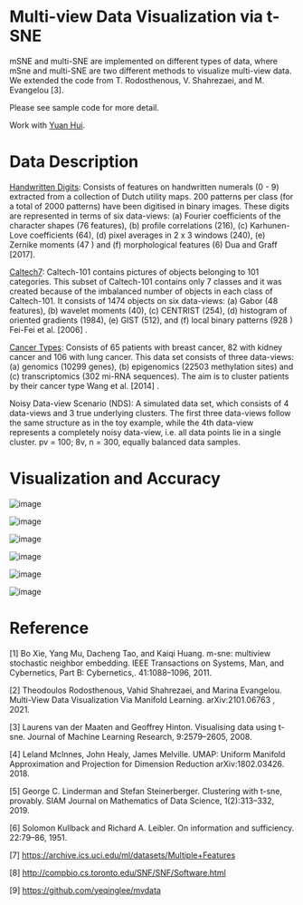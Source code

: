 # Multi-view Data Visualization via t-SNE

mSNE and multi-SNE are implemented on different types of data, where mSne and multi-SNE are two different methods to visualize multi-view data. We extended the code from T. Rodosthenous, V. Shahrezaei, and M. Evangelou [3].

Please see sample code for more detail.

Work with [Yuan Hui](yhui@uchicago.edu).



# Data Description
[Handwritten Digits](https://archive.ics.uci.edu/ml/datasets/Multiple+Features): Consists of features on handwritten numerals (0 - 9) extracted from a collection of Dutch utility maps. 200 patterns per class (for a total of 2000 patterns) have been digitised in binary images. These digits
are represented in terms of six data-views: (a) Fourier coefficients of the character shapes (76 features), (b) profile
correlations (216), (c) Karhunen-Love coefficients (64), (d) pixel averages in 2 x 3 windows (240), (e) Zernike
moments (47 ) and (f) morphological features (6) Dua and Graff [2017].

[Caltech7](https://github.com/yeqinglee/mvdata): Caltech-101 contains pictures of objects belonging to 101 categories. This subset of Caltech-101 contains
only 7 classes and it was created because of the imbalanced number of objects in each class of Caltech-101. It consists
of 1474 objects on six data-views: (a) Gabor (48 features), (b) wavelet moments (40), (c) CENTRIST (254), (d)
histogram of oriented gradients (1984), (e) GIST (512), and (f) local binary patterns (928 ) Fei-Fei et al. [2006] .

[Cancer Types](http://compbio.cs.toronto.edu/SNF/SNF/Software.html): Consists of 65 patients with breast cancer, 82 with kidney cancer and 106 with lung cancer. This data set consists of three data-views: (a) genomics (10299 genes), (b) epigenomics (22503 methylation sites) and (c)
transcriptomics (302 mi-RNA sequences). The aim is to cluster patients by their cancer type Wang et al. [2014] .

Noisy Data-view Scenario (NDS): A simulated data set, which consists of 4 data-views and 3 true underlying clusters.
The first three data-views follow the same structure as in the toy example, while the 4th data-view represents a
completely noisy data-view, i.e. all data points lie in a single cluster. pv = 100; 8v, n = 300, equally balanced data
samples.

# Visualization and Accuracy

![image](https://user-images.githubusercontent.com/95513386/145927961-a8278201-8c83-4ff0-b228-d250f0e3b3c8.png)

![image](https://user-images.githubusercontent.com/95513386/145927976-c56dd96c-4767-4cb5-858f-5e10db5d315c.png)

![image](https://user-images.githubusercontent.com/95513386/145927987-077f7cac-9c4a-4800-8d24-49d24f655ba8.png)

![image](https://user-images.githubusercontent.com/95513386/145928001-e81d78c3-a880-48d3-b044-acbd3226489a.png)

![image](https://user-images.githubusercontent.com/95513386/145928017-21e57f94-677c-4876-bbb6-8964f41251fc.png)

![image](https://user-images.githubusercontent.com/95513386/145928327-144b0bbd-6cd6-4f57-ba85-9c6572a20464.png)


# Reference
[1] Bo Xie, Yang Mu, Dacheng Tao, and Kaiqi Huang. m-sne: multiview
stochastic neighbor embedding. IEEE Transactions on Systems,
Man, and Cybernetics, Part B: Cybernetics,. 41:1088–1096,
2011.

[2] Theodoulos Rodosthenous, Vahid Shahrezaei, and Marina Evangelou.
Multi-View Data Visualization Via Manifold Learning.
arXiv:2101.06763 , 2021.

[3] Laurens van der Maaten and Geoffrey Hinton. Visualising data using
t-sne. Journal of Machine Learning Research, 9:2579–2605,
2008.

[4] Leland McInnes, John Healy, James Melville. UMAP: Uniform
Manifold Approximation and Projection for Dimension Reduction
arXiv:1802.03426. 2018.

[5] George C. Linderman and Stefan Steinerberger. Clustering with
t-sne, provably. SIAM Journal on Mathematics of Data Science,
1(2):313–332, 2019.

[6] Solomon Kullback and Richard A. Leibler. On information and sufficiency.
22:79–86, 1951.

[7] https://archive.ics.uci.edu/ml/datasets/Multiple+Features

[8] http://compbio.cs.toronto.edu/SNF/SNF/Software.html

[9] https://github.com/yeqinglee/mvdata
